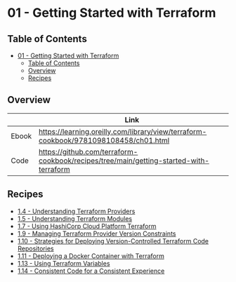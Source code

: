 # 01 - Getting Started with Terraform

## Table of Contents

<!-- TOC -->
* [01 - Getting Started with Terraform](#01---getting-started-with-terraform)
  * [Table of Contents](#table-of-contents)
  * [Overview](#overview)
  * [Recipes](#recipes)
<!-- TOC -->

## Overview

|       | Link                                                                                 |
|-------|--------------------------------------------------------------------------------------|
| Ebook | https://learning.oreilly.com/library/view/terraform-cookbook/9781098108458/ch01.html |
| Code  | https://github.com/terraform-cookbook/recipes/tree/main/getting-started-with-terraform    |

## Recipes

* [1.4 - Understanding Terraform Providers](understanding-terraform-providers)
* [1.5 - Understanding Terraform Modules](understanding-terraform-modules)
* [1.7 - Using HashiCorp Cloud Platform Terraform](using-hcp-terraform)
* [1.9 - Managing Terraform Provider Version Constraints](managing-terraform-provider-version-constraints)
* [1.10 - Strategies for Deploying Version-Controlled Terraform Code Repositories](strategies-for-deploying-version-controlled-terraform-code-repositories)
* [1.11 - Deploying a Docker Container with Terraform](deploying-a-docker-container-with-terraform)
* [1.13 - Using Terraform Variables](using-terraform-variables)
* [1.14 - Consistent Code for a Consistent Experience](consistent-code-for-a-consistent-experience)
